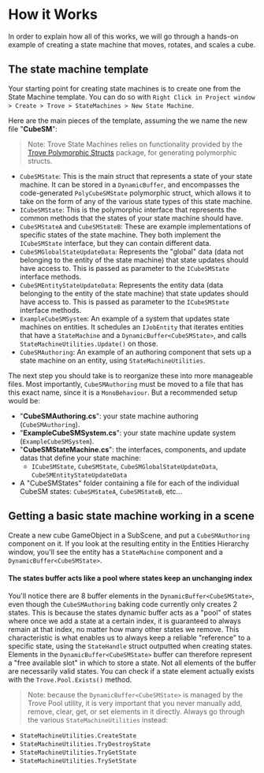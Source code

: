 
# How it Works

In order to explain how all of this works, we will go through a hands-on example of creating a state machine that moves, rotates, and scales a cube.


## The state machine template

Your starting point for creating state machines is to create one from the State Machine template. You can do so with `Right Click in Project window > Create > Trove > StateMachines > New State Machine`.

Here are the main pieces of the template, assuming the we name the new file "**CubeSM**":

> Note: Trove State Machines relies on functionality provided by the [Trove Polymorphic Structs](https://github.com/PhilSA/Trove/blob/main/com.trove.polymorphicstructs/README.md) package, for generating polymorphic structs.

* `CubeSMState`: This is the main struct that represents a state of your state machine. It can be stored in a `DynamicBuffer`, and encompasses the code-generated `PolyCubeSMState` polymorphic struct, which allows it to take on the form of any of the various state types of this state machine.
* `ICubeSMState`: This is the polymorphic interface that represents the common methods that the states of your state machine should have. 
* `CubeSMStateA` and `CubeSMStateB`: These are example implementations of specific states of the state machine. They both implement the `ICubeSMState` interface, but they can contain different data.
* `CubeSMGlobalStateUpdateData`: Represents the "global" data (data not belonging to the entity of the state machine) that state updates should have access to. This is passed as parameter to the `ICubeSMState` interface methods.
* `CubeSMEntityStateUpdateData`: Represents the entity data (data belonging to the entity of the state machine) that state updates should have access to. This is passed as parameter to the `ICubeSMState` interface methods.
* `ExampleCubeSMSystem`: An example of a system that updates state machines on entities. It schedules an `IJobEntity` that iterates entities that have a `StateMachine` and a `DynamicBuffer<CubeSMState>`, and calls `StateMachineUtilities.Update()` on those.
* `CubeSMAuthoring`: An example of an authoring component that sets up a state machine on an entity, using `StateMachineUtilities`. 

The next step you should take is to reorganize these into more manageable files. Most importantly, `CubeSMAuthoring` must be moved to a file that has this exact name, since it is a `MonoBehaviour`. But a recommended setup would be:
* "**CubeSMAuthoring.cs**": your state machine authoring (`CubeSMAuthoring`).
* "**ExampleCubeSMSystem.cs**": your state machine update system (`ExampleCubeSMSystem`).
* "**CubeSMStateMachine.cs**": the interfaces, components, and update datas that define your state machine: 
    * `ICubeSMState`, `CubeSMState`, `CubeSMGlobalStateUpdateData`, `CubeSMEntityStateUpdateData`
* A "CubeSMStates" folder containing a file for each of the individual CubeSM states: `CubeSMStateA`, `CubeSMStateB`, etc...


## Getting a basic state machine working in a scene

Create a new cube GameObject in a SubScene, and put a `CubeSMAuthoring` component on it. If you look at the resulting entity in the Entities Hierarchy window, you'll see the entity has a `StateMachine` component and a `DynamicBuffer<CubeSMState>`.


#### The states buffer acts like a pool where states keep an unchanging index

You'll notice there are 8 buffer elements in the `DynamicBuffer<CubeSMState>`, even though the `CubeSMAuthoring` baking code currently only creates 2 states. This is because the states dynamic buffer acts as a "pool" of states where once we add a state at a certain index, it is guaranteed to always remain at that index, no matter how many other states we remove. This characteristic is what enables us to always keep a reliable "reference" to a specific state, using the `StateHandle` struct outputted when creating states. Elements in the `DynamicBuffer<CubeSMState>` buffer can therefore represent a "free available slot" in which to store a state. Not all elements of the buffer are necessarily valid states. You can check if a state element actually exists with the `Trove.Pool.Exists()` method.

> Note: because the `DynamicBuffer<CubeSMState>` is managed by the Trove Pool utility, it is very important that you never manually add, remove, clear, get, or set elements in it directly. Always go through the various `StateMachineUtilities` instead:
* `StateMachineUtilities.CreateState`
* `StateMachineUtilities.TryDestroyState`
* `StateMachineUtilities.TryGetState`
* `StateMachineUtilities.TrySetState`

#### 